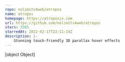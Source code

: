 ```yaml
---
repo: nolimits4web/atropos
name: atropos
homepage: https://atroposjs.com
url: https://github.com/nolimits4web/atropos
stars: 3365
starredAt: 2022-02-17T22:11:14Z
description: |-
    Stunning touch-friendly 3D parallax hover effects
---
```


[object Object]
